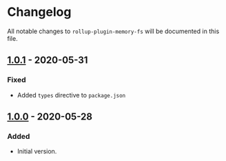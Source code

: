 # Changelog

All notable changes to `rollup-plugin-memory-fs` will be documented in this file.

## [1.0.1] - 2020-05-31
### Fixed
- Added `types` directive to `package.json`

## [1.0.0] - 2020-05-28
### Added
- Initial version.

[1.0.1]: https://github.com/mrnateriver/rollup-plugin-memory-fs/compare/v1.0.1...v1.0.0
[1.0.0]: https://github.com/mrnateriver/rollup-plugin-memory-fs/releases
